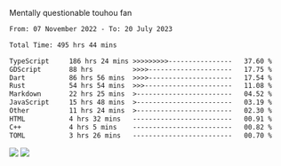 Mentally questionable touhou fan



<!--START_SECTION:waka-->

```txt
From: 07 November 2022 - To: 20 July 2023

Total Time: 495 hrs 44 mins

TypeScript     186 hrs 24 mins >>>>>>>>>----------------   37.60 %
GDScript       88 hrs          >>>>---------------------   17.75 %
Dart           86 hrs 56 mins  >>>>---------------------   17.54 %
Rust           54 hrs 54 mins  >>>----------------------   11.08 %
Markdown       22 hrs 25 mins  >------------------------   04.52 %
JavaScript     15 hrs 48 mins  >------------------------   03.19 %
Other          11 hrs 24 mins  >------------------------   02.30 %
HTML           4 hrs 32 mins   -------------------------   00.91 %
C++            4 hrs 5 mins    -------------------------   00.82 %
TOML           3 hrs 26 mins   -------------------------   00.70 %
```

<!--END_SECTION:waka-->

![](https://posei.me/horse_going_hard.gif)
![](https://posei.me/horse_going_hard.gif)

